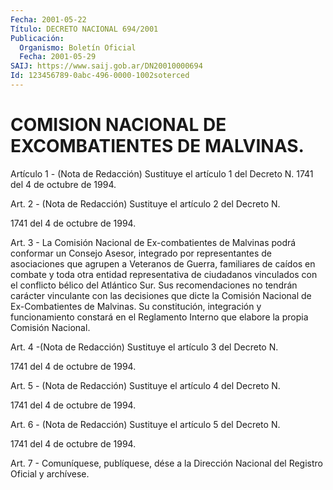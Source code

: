 ```yaml
---
Fecha: 2001-05-22
Título: DECRETO NACIONAL 694/2001
Publicación:
  Organismo: Boletín Oficial
  Fecha: 2001-05-29
SAIJ: https://www.saij.gob.ar/DN20010000694
Id: 123456789-0abc-496-0000-1002soterced
---
```

# COMISION NACIONAL DE EXCOMBATIENTES DE MALVINAS.

<a id="1"></a>
Artículo 1 - (Nota de Redacción) Sustituye el artículo 1 del Decreto N. 1741 del 4 de octubre de 1994.

<a id="2"></a>
Art. 2 - (Nota de Redacción) Sustituye el artículo 2 del Decreto N.

1741 del 4 de octubre de 1994.

<a id="3"></a>
Art. 3 - La Comisión Nacional de Ex-combatientes de Malvinas podrá conformar un Consejo Asesor, integrado por representantes de asociaciones que agrupen a Veteranos  de Guerra, familiares de caídos en combate y toda otra entidad representativa de ciudadanos vinculados con el conflicto bélico del Atlántico  Sur. Sus recomendaciones no tendrán  carácter  vinculante  con  las decisiones  que  dicte  la Comisión Nacional de Ex-Combatientes  de Malvinas. Su constitución, integración y funcionamiento constará en el Reglamento Interno que elabore la propia Comisión Nacional.

<a id="4"></a>
Art. 4 -(Nota de Redacción) Sustituye el artículo 3 del  Decreto N.

1741 del 4 de octubre de 1994.

<a id="5"></a>
Art. 5 - (Nota de Redacción) Sustituye el artículo 4 del Decreto N.

1741 del 4 de  octubre  de  1994.

<a id="6"></a>
Art. 6 - (Nota de Redacción) Sustituye el artículo 5 del Decreto N.

1741 del 4 de octubre de 1994.

<a id="7"></a>
Art. 7 - Comuníquese, publíquese, dése a la Dirección Nacional del Registro Oficial y archívese.